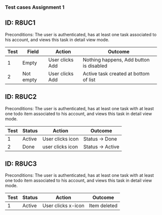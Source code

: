 ### Test cases Assignment 1

## ID: R8UC1

Preconditions: The user is authenticated, has at least one task associated to his account, and
views this task in detail view mode.

| Test | Field     | Action          | Outcome                                 |
| ---- | --------- | --------------- | --------------------------------------- |
| 1    | Empty     | User clicks Add | Nothing happens, Add button is disabled |
| 2    | Not empty | User clicks Add | Active task created at bottom of list   |

## ID: R8UC2

Preconditions: The user is authenticated, has at least one task with at least one todo item
associated to his account, and views this task in detail view mode.

| Test | Status | Action           | Outcome          |
| ---- | ------ | ---------------- | ---------------- |
| 1    | Active | User clicks icon | Status -> Done   |
| 2    | Done   | user clicks icon | Status -> Active |

## ID: R8UC3

Preconditions: The user is authenticated, has at least one task with at least one todo item
associated to his account, and views this task in detail view mode.

| Test | Status | Action             | Outcome      |
| ---- | ------ | ------------------ | ------------ |
| 1    | Active | User clicks x-icon | Item deleted |
